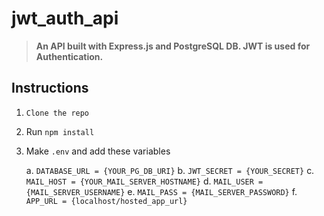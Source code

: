 # jwt_auth_api

> **An API built with Express.js and PostgreSQL DB. JWT is used for Authentication.**

## Instructions

1.  `Clone the repo`

2.  Run `npm install`

3.  Make `.env` and add these variables

    a. `DATABASE_URL = {YOUR_PG_DB_URI}`
    b. `JWT_SECRET = {YOUR_SECRET}`
    c. `MAIL_HOST = {YOUR_MAIL_SERVER_HOSTNAME}`
    d. `MAIL_USER = {MAIL_SERVER_USERNAME}`
    e. `MAIL_PASS = {MAIL_SERVER_PASSWORD}`
    f. `APP_URL = {localhost/hosted_app_url}`
